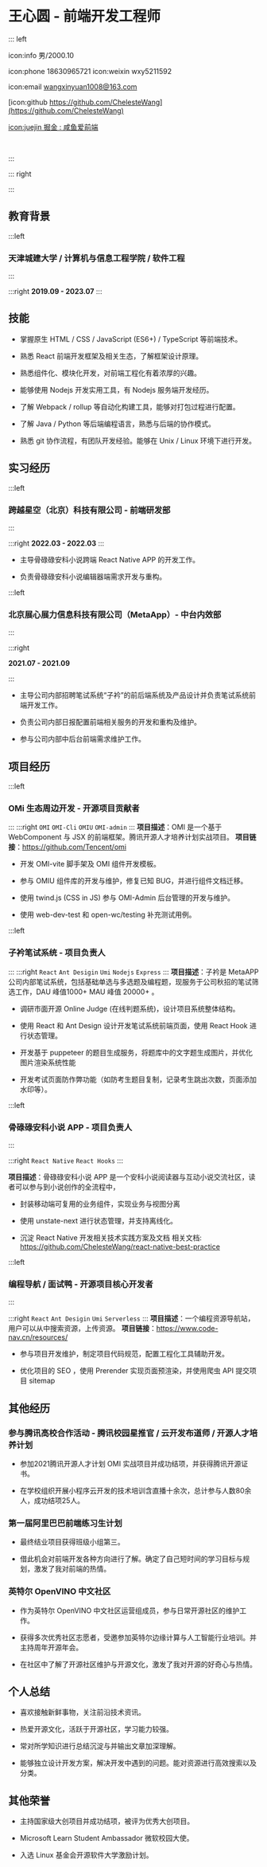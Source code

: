 # 王心圆 - 前端开发工程师

::: left

icon:info 男/2000.10

icon:phone 18630965721  icon:weixin wxy5211592

icon:email <wangxinyuan1008@163.com>

[icon:github https://github.com/ChelesteWang](https://github.com/ChelesteWang)

[icon:juejin 掘金 : 咸鱼爱前端](https://juejin.cn/user/43636197953101)

<br>

:::

::: right

:::

## 教育背景

:::left

### 天津城建大学 / 计算机与信息工程学院 / 软件工程

:::

:::right
**2019.09 - 2023.07**
:::

## 技能

*   掌握原生 HTML / CSS / JavaScript (ES6+) / TypeScript 等前端技术。

*   熟悉 React 前端开发框架及相关生态，了解框架设计原理。

*   熟悉组件化、模块化开发，对前端工程化有着浓厚的兴趣。

*   能够使用 Nodejs 开发实用工具，有 Nodejs 服务端开发经历。

*   了解 Webpack / rollup 等自动化构建工具，能够对打包过程进行配置。

*   了解 Java / Python 等后端编程语言，熟悉与后端的协作模式。

*   熟悉 git 协作流程，有团队开发经验。能够在 Unix / Linux 环境下进行开发。

## 实习经历

:::left
### 跨越星空（北京）科技有限公司 - 前端研发部

:::

:::right
**2022.03 - 2022.03**
:::

*   主导骨碌碌安科小说跨端 React Native APP 的开发工作。

*   负责骨碌碌安科小说编辑器端需求开发与重构。


:::left

### 北京展心展力信息科技有限公司（MetaApp）- 中台内效部

:::

:::right

**2021.07 - 2021.09**

:::

*   主导公司内部招聘笔试系统“子衿”的前后端系统及产品设计并负责笔试系统前端开发工作。

*   负责公司内部日报配置前端相关服务的开发和重构及维护。

*   参与公司内部中后台前端需求维护工作。

## 项目经历

:::left

### OMi 生态周边开发 - 开源项目贡献者

:::
:::right
`OMI` `OMI-Cli` `OMIU` `OMI-admin`
:::
**项目描述**：OMI 是一个基于 WebComponent 与 JSX 的前端框架。腾讯开源人才培养计划实战项目。
**项目链接**：<https://github.com/Tencent/omi>

*   开发 OMI-vite 脚手架及 OMI 组件开发模板。

*   参与 OMIU 组件库的开发与维护，修复已知 BUG，并进行组件文档迁移。

*   使用 twind.js (CSS in JS) 参与 OMI-Admin 后台管理的开发与维护。

*   使用 web-dev-test 和 open-wc/testing 补充测试用例。

:::left

### 子衿笔试系统 - 项目负责人

:::
:::right
`React` `Ant Desigin` `Umi` `Nodejs` `Express`
:::
**项目描述**：子衿是 MetaAPP 公司内部笔试系统，包括基础单选与多选题及编程题，现服务于公司秋招的笔试筛选工作，DAU 峰值1000+ MAU 峰值 20000+ 。

*   调研市面开源 Online Judge (在线判题系统)，设计项目系统整体结构。

*   使用 React 和 Ant Design 设计开发笔试系统前端页面，使用 React Hook 进行状态管理。

*   开发基于 puppeteer 的题目生成服务，将题库中的文字题生成图片，并优化图片渲染系统性能

*   开发考试页面防作弊功能（如防考生题目复制，记录考生跳出次数，页面添加水印等）。

:::left

### 骨碌碌安科小说 APP - 项目负责人

:::

:::right
`React Native` `React Hooks` 
:::


**项目描述**：骨碌碌安科小说 APP 是一个安科小说阅读器与互动小说交流社区，读者可以参与到小说创作的全流程中，

*   封装移动端可复用的业务组件，实现业务与视图分离

*   使用 unstate-next 进行状态管理，并支持离线化。

*   沉淀 React Native 开发相关技术实践方案及文档
    相关文档: <https://github.com/ChelesteWang/react-native-best-practice>

:::left

### 编程导航 / 面试鸭 - 开源项目核心开发者

:::

:::right
`React` `Ant Desigin` `Umi` `Serverless`
:::
**项目描述**：一个编程资源导航站，用户可以从中搜索资源，上传资源。
**项目链接**：<https://www.code-nav.cn/resources/>

*   参与项目开发维护，制定项目代码规范，配置工程化工具辅助开发。

*   优化项目的 SEO ，使用 Prerender 实现页面预渲染，并使用爬虫 API 提交项目 sitemap

## 其他经历

### 参与腾讯高校合作活动 - 腾讯校园星推官 / 云开发布道师 / 开源人才培养计划

*   参加2021腾讯开源人才计划 OMI 实战项目并成功结项，并获得腾讯开源证书。

*   在学校组织开展小程序云开发的技术培训含直播十余次，总计参与人数80余人，成功结项25人。

### 第一届阿里巴巴前端练习生计划

*   最终结业项目获得班级小组第三。

*   借此机会对前端开发各种方向进行了解。确定了自己短时间的学习目标与规划，激发了我对前端的热情。

### 英特尔 OpenVINO 中文社区

*   作为英特尔 OpenVINO 中文社区运营组成员，参与日常开源社区的维护工作。

*   获得多次优秀社区志愿者，受邀参加英特尔边缘计算与人工智能行业培训。并主持周年开源年会。

*   在社区中了解了开源社区维护与开源文化，激发了我对开源的好奇心与热情。

## 个人总结

*   喜欢接触新鲜事物，关注前沿技术资讯。

*   热爱开源文化，活跃于开源社区，学习能力较强。

*   常对所学知识进行总结沉淀与并输出文章加深理解。

*   能够独立设计开发方案，解决开发中遇到的问题。能对资源进行高效搜索以及分类。

## 其他荣誉

*   主持国家级大创项目并成功结项，被评为优秀大创项目。

*   Microsoft Learn Student Ambassador 微软校园大使。

*   入选 Linux 基金会开源软件大学激励计划。
